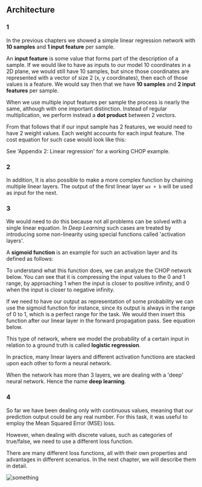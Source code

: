 ## Architecture

### 1

In the previous chapters we showed a simple linear regression network with **10 samples** and **1 input feature** per sample. 

An **input feature** is some value that forms part of the description of a sample. If we would like to have as inputs to our model 10 coordinates in a 2D plane, we would still have 10 samples, but since those coordinates are represented with a vector of size 2 (x, y coordinates), then each of those values is a feature. We would say then that we have **10 samples** and **2 input features** per sample.

When we use multiple input features per sample the process is nearly the same, although with one important distinction. Instead of regular multiplication, we perform instead a **dot product** between 2 vectors.

From that follows that if our input sample has 2 features, we would need to have 2 weight values. Each weight accounts for each input feature. The cost equation for such case would look like this:

See 'Appendix 2: Linear regression' for a working CHOP example.

### 2

In addition, It is also possible to make a more complex function by chaining multiple linear layers. The output of the first linear layer ``wx + b`` will be used as input for the next.

### 3

We would need to do this because not all problems can be solved with a single linear equation. In *Deep Learning* such cases are treated by introducing some non-linearity using special functions called 'activation layers'.

A **sigmoid function** is an example for such an activation layer and its defined as follows:

To understand what this function does, we can analyze the CHOP network below. You can see that it is compressing the input values to the 0 and 1 range, by approaching 1 when the input is closer to positive infinity, and 0 when the input is closer to negative infinity. 

If we need to have our output as representation of some probability we can use the sigmoid function for instance, since its output is always in the range of 0 to 1, which is a perfect range for the task. We would then insert this function after our linear layer in the forward propagation pass. See equation below.

This type of network, where we model the probability of a certain input in relation to a ground truth is called **logistic regression**. 

In practice, many linear layers and different activation functions are stacked upon each other to form a neural network. 

When the network has more than 3 layers, we are dealing with a 'deep' neural network. Hence the name **deep learning**. 

### 4

So far we have been dealing only with continuous values, meaning that our prediction output could be any real number. For this task, it was useful to employ the Mean Squared Error (MSE) loss.

However, when dealing with discrete values, such as categories of true/false, we need to use a different loss function. 

There are many different loss functions, all with their own properties and advantages in different scenarios. In the next chapter, we will describe them in detail. 

![something](someimage.jpg)
